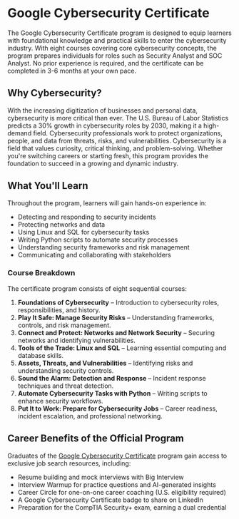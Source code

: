 # **Google Cybersecurity Certificate**

The Google Cybersecurity Certificate program is designed to equip learners with foundational knowledge and practical skills to enter the cybersecurity industry. With eight courses covering core cybersecurity concepts, the program prepares individuals for roles such as Security Analyst and SOC Analyst. No prior experience is required, and the certificate can be completed in 3-6 months at your own pace.

## Why Cybersecurity?

With the increasing digitization of businesses and personal data, cybersecurity is more critical than ever. The U.S. Bureau of Labor Statistics predicts a 30% growth in cybersecurity roles by 2030, making it a high-demand field. Cybersecurity professionals work to protect organizations, people, and data from threats, risks, and vulnerabilities. Cybersecurity is a field that values curiosity, critical thinking, and problem-solving. Whether you're switching careers or starting fresh, this program provides the foundation to succeed in a growing and dynamic industry.

## What You'll Learn

Throughout the program, learners will gain hands-on experience in:

- Detecting and responding to security incidents
- Protecting networks and data
- Using Linux and SQL for cybersecurity tasks
- Writing Python scripts to automate security processes
- Understanding security frameworks and risk management
- Communicating and collaborating with stakeholders

### Course Breakdown

The certificate program consists of eight sequential courses:

1. **Foundations of Cybersecurity** – Introduction to cybersecurity roles, responsibilities, and history.
2. **Play It Safe: Manage Security Risks** – Understanding frameworks, controls, and risk management.
3. **Connect and Protect: Networks and Network Security** – Securing networks and identifying vulnerabilities.
4. **Tools of the Trade: Linux and SQL** – Learning essential computing and database skills.
5. **Assets, Threats, and Vulnerabilities** – Identifying risks and understanding security controls.
6. **Sound the Alarm: Detection and Response** – Incident response techniques and threat detection.
7. **Automate Cybersecurity Tasks with Python** – Writing scripts to enhance security workflows.
8. **Put It to Work: Prepare for Cybersecurity Jobs** – Career readiness, incident escalation, and professional networking.

## Career Benefits of the **Official** Program

Graduates of the [Google Cybersecurity Certificate](https://www.coursera.org/professional-certificates/google-cybersecurity) program gain access to exclusive job search resources, including:

- Resume building and mock interviews with Big Interview
- Interview Warmup for practice questions and AI-generated insights
- Career Circle for one-on-one career coaching (U.S. eligibility required)
- A Google Cybersecurity Certificate badge to share on LinkedIn
- Preparation for the CompTIA Security+ exam, earning a dual credential
